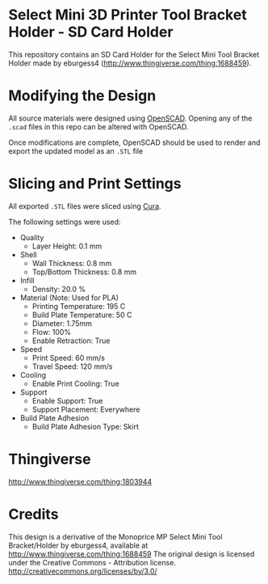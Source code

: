 # Select Mini 3D Printer Tool Bracket Holder - SD Card Holder

This repository contains an SD Card Holder for the Select Mini Tool Bracket Holder made by eburgess4 
(http://www.thingiverse.com/thing:1688459).  

# Modifying the Design

All source materials were designed using [OpenSCAD](http://www.openscad.org/). Opening any of the `.scad` files in 
this repo can be altered with OpenSCAD.

Once modifications are complete, OpenSCAD should be used to render and export the updated model as an `.STL` file

# Slicing and Print Settings

All exported `.STL` files were sliced using [Cura](https://ultimaker.com/en/products/cura-software).

The following settings were used:

* Quality
    * Layer Height: 0.1 mm
* Shell
    * Wall Thickness: 0.8 mm
    * Top/Bottom Thickness: 0.8 mm
* Infill
    * Density: 20.0 %
* Material (Note: Used for PLA)
    * Printing Temperature: 195 C
    * Build Plate Temperature: 50 C
    * Diameter: 1.75mm
    * Flow: 100%
    * Enable Retraction: True
* Speed
    * Print Speed: 60 mm/s 
    * Travel Speed: 120 mm/s 
* Cooling
    * Enable Print Cooling: True
* Support
    * Enable Support: True
    * Support Placement: Everywhere
* Build Plate Adhesion
    * Build Plate Adhesion Type: Skirt

# Thingiverse

http://www.thingiverse.com/thing:1803944

# Credits

This design is a derivative of the Monoprice MP Select Mini Tool Bracket/Holder by eburgess4, available at 
http://www.thingiverse.com/thing:1688459 The original design is licensed under the Creative Commons - Attribution 
license. http://creativecommons.org/licenses/by/3.0/
